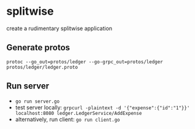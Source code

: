 # splitwise
 create a rudimentary splitwise application

## Generate protos
`protoc --go_out=protos/ledger --go-grpc_out=protos/ledger protos/ledger/ledger.proto`

## Run server
- `go run server.go`
- test server locally: `grpcurl -plaintext -d '{"expense":{"id":"1"}}' localhost:8080 ledger.LedgerService/AddExpense`
- alternatively, run client: `go run client.go`